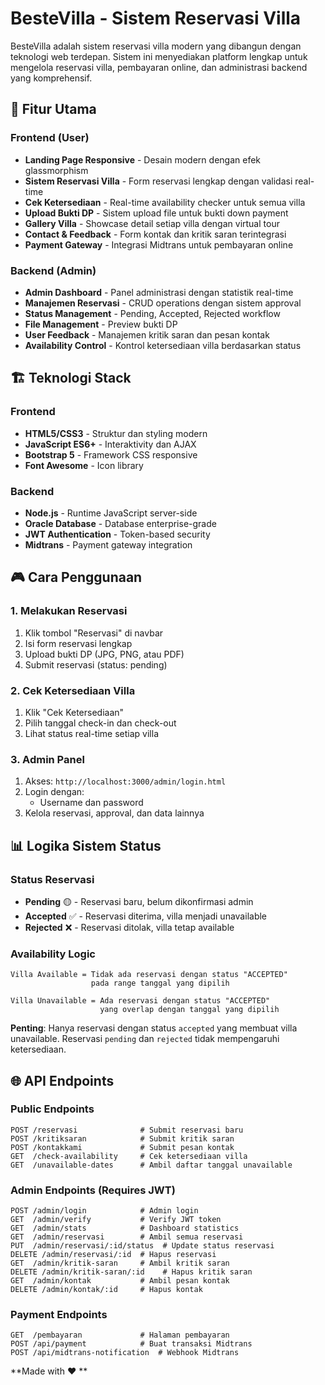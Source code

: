 # BesteVilla - Sistem Reservasi Villa

BesteVilla adalah sistem reservasi villa modern yang dibangun dengan teknologi web terdepan. Sistem ini menyediakan platform lengkap untuk mengelola reservasi villa, pembayaran online, dan administrasi backend yang komprehensif.

## 🌟 Fitur Utama

### Frontend (User)
- **Landing Page Responsive** - Desain modern dengan efek glassmorphism
- **Sistem Reservasi Villa** - Form reservasi lengkap dengan validasi real-time
- **Cek Ketersediaan** - Real-time availability checker untuk semua villa
- **Upload Bukti DP** - Sistem upload file untuk bukti down payment
- **Gallery Villa** - Showcase detail setiap villa dengan virtual tour
- **Contact & Feedback** - Form kontak dan kritik saran terintegrasi
- **Payment Gateway** - Integrasi Midtrans untuk pembayaran online

### Backend (Admin)
- **Admin Dashboard** - Panel administrasi dengan statistik real-time
- **Manajemen Reservasi** - CRUD operations dengan sistem approval
- **Status Management** - Pending, Accepted, Rejected workflow
- **File Management** - Preview bukti DP
- **User Feedback** - Manajemen kritik saran dan pesan kontak
- **Availability Control** - Kontrol ketersediaan villa berdasarkan status

## 🏗️ Teknologi Stack

### Frontend
- **HTML5/CSS3** - Struktur dan styling modern
- **JavaScript ES6+** - Interaktivity dan AJAX
- **Bootstrap 5** - Framework CSS responsive
- **Font Awesome** - Icon library

### Backend
- **Node.js** - Runtime JavaScript server-side
- **Oracle Database** - Database enterprise-grade
- **JWT Authentication** - Token-based security
- **Midtrans** - Payment gateway integration

## 🎮 Cara Penggunaan

### 1. Melakukan Reservasi
1. Klik tombol "Reservasi" di navbar
2. Isi form reservasi lengkap
3. Upload bukti DP (JPG, PNG, atau PDF)
4. Submit reservasi (status: pending)

### 2. Cek Ketersediaan Villa
1. Klik "Cek Ketersediaan"
2. Pilih tanggal check-in dan check-out
3. Lihat status real-time setiap villa

### 3. Admin Panel
1. Akses: `http://localhost:3000/admin/login.html`
2. Login dengan:
   - Username dan password
3. Kelola reservasi, approval, dan data lainnya

## 📊 Logika Sistem Status

### Status Reservasi
- **Pending** 🟡 - Reservasi baru, belum dikonfirmasi admin
- **Accepted** ✅ - Reservasi diterima, villa menjadi unavailable
- **Rejected** ❌ - Reservasi ditolak, villa tetap available

### Availability Logic
```
Villa Available = Tidak ada reservasi dengan status "ACCEPTED" 
                  pada range tanggal yang dipilih

Villa Unavailable = Ada reservasi dengan status "ACCEPTED" 
                    yang overlap dengan tanggal yang dipilih
```

**Penting**: Hanya reservasi dengan status `accepted` yang membuat villa unavailable. Reservasi `pending` dan `rejected` tidak mempengaruhi ketersediaan.

## 🌐 API Endpoints

### Public Endpoints
```
POST /reservasi              # Submit reservasi baru
POST /kritiksaran            # Submit kritik saran
POST /kontakkami             # Submit pesan kontak
GET  /check-availability     # Cek ketersediaan villa
GET  /unavailable-dates      # Ambil daftar tanggal unavailable
```

### Admin Endpoints (Requires JWT)
```
POST /admin/login            # Admin login
GET  /admin/verify           # Verify JWT token
GET  /admin/stats            # Dashboard statistics
GET  /admin/reservasi        # Ambil semua reservasi
PUT  /admin/reservasi/:id/status  # Update status reservasi
DELETE /admin/reservasi/:id  # Hapus reservasi
GET  /admin/kritik-saran     # Ambil kritik saran
DELETE /admin/kritik-saran/:id    # Hapus kritik saran
GET  /admin/kontak           # Ambil pesan kontak
DELETE /admin/kontak/:id     # Hapus kontak
```

### Payment Endpoints
```
GET  /pembayaran             # Halaman pembayaran
POST /api/payment            # Buat transaksi Midtrans
POST /api/midtrans-notification  # Webhook Midtrans
```

**Made with ❤️ **
